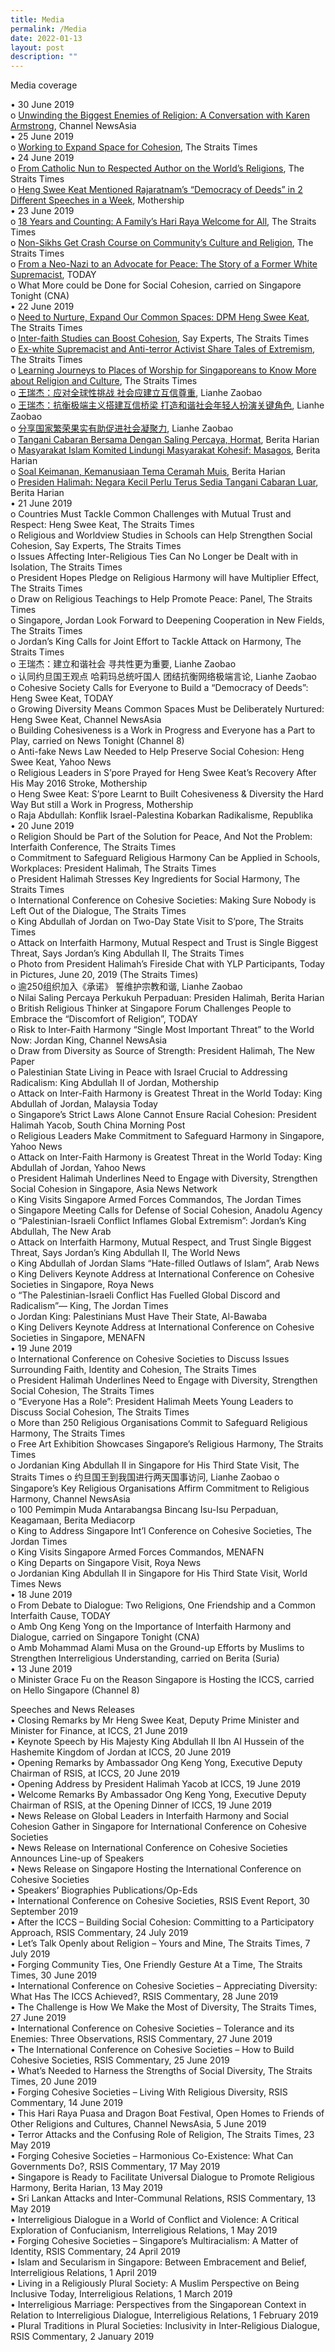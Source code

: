 ```yaml
---
title: Media
permalink: /Media
date: 2022-01-13
layout: post
description: ""
---
```

Media coverage

•	30 June 2019  
o	[Unwinding the Biggest Enemies of Religion: A Conversation with Karen Armstrong](www.channelnewsasia.com/news/singapore/religion-karen-armstrong-unwinding-biggest-enemies-11665658), Channel NewsAsia  
•	25 June 2019  
o	[Working to Expand Space for Cohesion](www.straitstimes.com/opinion/st-editorial/working-to-expand-space-for-cohesion?xtor=CS3-17&utm_source=STSmartphone&utm_medium=share&utm_term=2019-06-26+08%3A21%3A30), The Straits Times  
•	24 June 2019                                                                                     
o	[From Catholic Nun to Respected Author on the World’s Religions](www.straitstimes.com/singapore/from-catholic-nun-to-respected-author-on-the-worlds-religions), The Straits Times  
o	[Heng Swee Keat Mentioned Rajaratnam’s “Democracy of Deeds” in 2 Different Speeches in a Week](https://mothership.sg/2019/06/heng-swee-keat-democracy-of-deeds/), Mothership                                                                               
•	23 June 2019  
o	[18 Years and Counting: A Family’s Hari Raya Welcome for All](https://www.straitstimes.com/singapore/18-years-and-counting-a-familys-hari-raya-welcome-for-all), The Straits Times  
o	[Non-Sikhs Get Crash Course on Community’s Culture and Religion](www.straitstimes.com/singapore/non-sikhs-get-crash-course-on-communitys-culture-and-religion), The Straits Times   
o	[From a Neo-Nazi to an Advocate for Peace: The Story of a Former White Supremacist](www.todayonline.com/singapore/neo-nazi-advocate-peace-story-former-white-supremacist), TODAY   
o	What More could be Done for Social Cohesion, carried on Singapore Tonight (CNA)   
•	22 June 2019   
o	[Need to Nurture, Expand Our Common Spaces: DPM Heng Swee Keat](www.straitstimes.com/singapore/need-to-nurture-expand-our-common-spaces-dpm-heng), The Straits Times   
o	[Inter-faith Studies can Boost Cohesion](https://www.straitstimes.com/politics/inter-faith-studies-can-boost-cohesion-say-experts), Say Experts, The Straits Times   
o	[Ex-white Supremacist and Anti-terror Activist Share Tales of Extremism](https://www.straitstimes.com/singapore/ex-white-supremacist-and-anti-terror-activist-share-tales-of-extremism), The Straits Times  
o	[Learning Journeys to Places of Worship for Singaporeans to Know More about Religion and Culture](https://www.straitstimes.com/singapore/learning-journeys-to-places-of-worship-for-singaporeans-to-know-more-about-religion-and), The Straits Times   
o	[王瑞杰：应对全球性挑战 社会应建立互信尊重](https://www.zaobao.com.sg/znews/singapore/story20190622-966381), Lianhe Zaobao   
o	[王瑞杰：抗衡极端主义搭建互信桥梁 打造和谐社会年轻人扮演关键角色](https://www.zaobao.com.sg/news/singapore/story20190622-966391), Lianhe Zaobao   
o	[分享国家繁荣果实有助促进社会凝聚力](https://www.zaobao.com.sg/news/singapore/story20190622-966393), Lianhe Zaobao   
o	[Tangani Cabaran Bersama Dengan Saling Percaya, Hormat](https://www.beritaharian.sg/setempat/tangani-cabaran-bersama-dengan-saling-percaya-hormat), Berita Harian   
o	[Masyarakat Islam Komited Lindungi Masyarakat Kohesif: Masagos](https://www.beritaharian.sg/setempat/masyarakat-islam-komited-lindungi-masyarakat-kohesif-masagos), Berita Harian   
o	[Soal Keimanan, Kemanusiaan Tema Ceramah Muis](https://www.beritaharian.sg/setempat/soal-keimanan-kemanusiaan-tema-ceramah-muis), Berita Harian  
o	[Presiden Halimah: Negara Kecil Perlu Terus Sedia Tangani Cabaran Luar](https://www.beritaharian.sg/setempat/presiden-halimah-negara-kecil-perlu-terus-sedia-tangani-cabaran-luar), Berita Harian   
•	21 June 2019   
o	Countries Must Tackle Common Challenges with Mutual Trust and Respect: Heng Swee Keat, The Straits Times   
o	Religious and Worldview Studies in Schools can Help Strengthen Social Cohesion, Say Experts, The Straits Times   
o	Issues Affecting Inter-Religious Ties Can No Longer be Dealt with in Isolation, The Straits Times   
o	President Hopes Pledge on Religious Harmony will have Multiplier Effect, The Straits Times   
o	Draw on Religious Teachings to Help Promote Peace: Panel, The Straits Times   
o	Singapore, Jordan Look Forward to Deepening Cooperation in New Fields, The Straits Times   
o	Jordan’s King Calls for Joint Effort to Tackle Attack on Harmony, The Straits Times   
o	王瑞杰：建立和谐社会 寻共性更为重要, Lianhe Zaobao   
o	认同约旦国王观点 哈莉玛总统吁国人 团结抗衡网络极端言论, Lianhe Zaobao   
o	Cohesive Society Calls for Everyone to Build a “Democracy of Deeds”: Heng Swee Keat, TODAY   
o	Growing Diversity Means Common Spaces Must be Deliberately Nurtured: Heng Swee Keat, Channel NewsAsia   
o	Building Cohesiveness is a Work in Progress and Everyone has a Part to Play, carried on News Tonight (Channel 8)   
o	Anti-fake News Law Needed to Help Preserve Social Cohesion: Heng Swee Keat, Yahoo News   
o	Religious Leaders in S’pore Prayed for Heng Swee Keat’s Recovery After His May 2016 Stroke, Mothership   
o	Heng Swee Keat: S’pore Learnt to Built Cohesiveness & Diversity the Hard Way But still a Work in Progress, Mothership   
o	Raja Abdullah: Konflik Israel-Palestina Kobarkan Radikalisme, Republika   
•	20 June 2019   
o	Religion Should be Part of the Solution for Peace, And Not the Problem: Interfaith Conference, The Straits Times   
o	Commitment to Safeguard Religious Harmony Can be Applied in Schools, Workplaces: President Halimah, The Straits Times   
o	President Halimah Stresses Key Ingredients for Social Harmony, The Straits Times   
o	International Conference on Cohesive Societies: Making Sure Nobody is Left Out of the Dialogue, The Straits Times   
o	King Abdullah of Jordan on Two-Day State Visit to S’pore, The Straits Times   
o	Attack on Interfaith Harmony, Mutual Respect and Trust is Single Biggest Threat, Says Jordan’s King Abdullah II, The Straits Times   
o	Photo from President Halimah’s Fireside Chat with YLP Participants, Today in Pictures, June 20, 2019 (The Straits Times)   
o	逾250组织加入《承诺》 誓维护宗教和谐, Lianhe Zaobao   
o	Nilai Saling Percaya Perkukuh Perpaduan: Presiden Halimah, Berita Harian   
o	British Religious Thinker at Singapore Forum Challenges People to Embrace the “Discomfort of Religion”, TODAY   
o	Risk to Inter-Faith Harmony “Single Most Important Threat” to the World Now: Jordan King, Channel NewsAsia   
o	Draw from Diversity as Source of Strength: President Halimah, The New Paper   
o	Palestinian State Living in Peace with Israel Crucial to Addressing Radicalism: King Abdullah II of Jordan, Mothership   
o	Attack on Inter-Faith Harmony is Greatest Threat in the World Today: King Abdullah of Jordan, Malaysia Today   
o	Singapore’s Strict Laws Alone Cannot Ensure Racial Cohesion: President Halimah Yacob, South China Morning Post   
o	Religious Leaders Make Commitment to Safeguard Harmony in Singapore, Yahoo News   
o	Attack on Inter-Faith Harmony is Greatest Threat in the World Today: King Abdullah of Jordan, Yahoo News   
o	President Halimah Underlines Need to Engage with Diversity, Strengthen Social Cohesion in Singapore, Asia News Network   
o	King Visits Singapore Armed Forces Commandos, The Jordan Times   
o	Singapore Meeting Calls for Defense of Social Cohesion, Anadolu Agency   
o	“Palestinian-Israeli Conflict Inflames Global Extremism”: Jordan’s King Abdullah, The New Arab   
o	Attack on Interfaith Harmony, Mutual Respect, and Trust Single Biggest Threat, Says Jordan’s King Abdullah II, The World News   
o	King Abdullah of Jordan Slams “Hate-filled Outlaws of Islam”, Arab News   
o	King Delivers Keynote Address at International Conference on Cohesive Societies in Singapore, Roya News   
o	“The Palestinian-Israeli Conflict Has Fuelled Global Discord and Radicalism”— King, The Jordan Times   
o	Jordan King: Palestinians Must Have Their State, Al-Bawaba   
o	King Delivers Keynote Address at International Conference on Cohesive Societies in Singapore, MENAFN   
•	19 June 2019   
o	International Conference on Cohesive Societies to Discuss Issues Surrounding Faith, Identity and Cohesion, The Straits Times   
o	President Halimah Underlines Need to Engage with Diversity, Strengthen Social Cohesion, The Straits Times   
o	“Everyone Has a Role”: President Halimah Meets Young Leaders to Discuss Social Cohesion, The Straits Times   
o	More than 250 Religious Organisations Commit to Safeguard Religious Harmony, The Straits Times   
o	Free Art Exhibition Showcases Singapore’s Religious Harmony, The Straits Times   
o	Jordanian King Abdullah II in Singapore for His Third State Visit, The Straits Times
o	约旦国王到我国进行两天国事访问, Lianhe Zaobao
o	Singapore’s Key Religious Organisations Affirm Commitment to Religious Harmony, Channel NewsAsia   
o	100 Pemimpin Muda Antarabangsa Bincang Isu-Isu Perpaduan, Keagamaan, Berita Mediacorp   
o	King to Address Singapore Int’l Conference on Cohesive Societies, The Jordan Times   
o	King Visits Singapore Armed Forces Commandos, MENAFN   
o	King Departs on Singapore Visit, Roya News   
o	Jordanian King Abdullah II in Singapore for His Third State Visit, World Times News   
•	18 June 2019   
o	From Debate to Dialogue: Two Religions, One Friendship and a Common Interfaith Cause, TODAY   
o	Amb Ong Keng Yong on the Importance of Interfaith Harmony and Dialogue, carried on Singapore Tonight (CNA)   
o	Amb Mohammad Alami Musa on the Ground-up Efforts by Muslims to Strengthen Interreligious Understanding, carried on Berita (Suria)   
•	13 June 2019   
o	Minister Grace Fu on the Reason Singapore is Hosting the ICCS, carried on Hello Singapore (Channel 8)

Speeches and News Releases   
•	Closing Remarks by Mr Heng Swee Keat, Deputy Prime Minister and Minister for Finance, at ICCS, 21 June 2019   
•	Keynote Speech by His Majesty King Abdullah II Ibn Al Hussein of the Hashemite Kingdom of Jordan at ICCS, 20 June 2019   
•	Opening Remarks by Ambassador Ong Keng Yong, Executive Deputy Chairman of RSIS, at ICCS, 20 June 2019   
•	Opening Address by President Halimah Yacob at ICCS, 19 June 2019   
•	Welcome Remarks By Ambassador Ong Keng Yong, Executive Deputy Chairman of RSIS, at the Opening Dinner of ICCS, 19 June 2019   
•	News Release on Global Leaders in Interfaith Harmony and Social Cohesion Gather in Singapore for International Conference on Cohesive Societies   
•	News Release on International Conference on Cohesive Societies Announces Line-up of Speakers   
•	News Release on Singapore Hosting the International Conference on Cohesive Societies   
•	Speakers’ Biographies
Publications/Op-Eds   
•	International Conference on Cohesive Societies, RSIS Event Report, 30 September 2019   
•	After the ICCS – Building Social Cohesion: Committing to a Participatory Approach, RSIS Commentary, 24 July 2019   
•	Let’s Talk Openly about Religion – Yours and Mine, The Straits Times, 7 July 2019   
•	Forging Community Ties, One Friendly Gesture At a Time, The Straits Times, 30 June 2019   
•	International Conference on Cohesive Societies – Appreciating Diversity: What Has The ICCS Achieved?, RSIS Commentary, 28 June 2019   
•	The Challenge is How We Make the Most of Diversity, The Straits Times, 27 June 2019   
•	International Conference on Cohesive Societies – Tolerance and its Enemies: Three Observations, RSIS Commentary, 27 June 2019   
•	The International Conference on Cohesive Societies – How to Build Cohesive Societies, RSIS Commentary, 25 June 2019   
•	What’s Needed to Harness the Strengths of Social Diversity, The Straits Times, 20 June 2019   
•	Forging Cohesive Societies – Living With Religious Diversity, RSIS Commentary, 14 June 2019   
•	This Hari Raya Puasa and Dragon Boat Festival, Open Homes to Friends of Other Religions and Cultures, Channel NewsAsia, 5 June 2019   
•	Terror Attacks and the Confusing Role of Religion, The Straits Times, 23 May 2019   
•	Forging Cohesive Societies – Harmonious Co-Existence: What Can Governments Do?, RSIS Commentary, 17 May 2019   
•	Singapore is Ready to Facilitate Universal Dialogue to Promote Religious Harmony, Berita Harian, 13 May 2019   
•	Sri Lankan Attacks and Inter-Communal Relations, RSIS Commentary, 13 May 2019   
•	Interreligious Dialogue in a World of Conflict and Violence: A Critical Exploration of Confucianism, Interreligious Relations, 1 May 2019   
•	Forging Cohesive Societies – Singapore’s Multiracialism: A Matter of Identity, RSIS Commentary, 24 April 2019   
•	Islam and Secularism in Singapore: Between Embracement and Belief, Interreligious Relations, 1 April 2019   
•	Living in a Religiously Plural Society: A Muslim Perspective on Being Inclusive Today, Interreligious Relations, 1 March 2019   
•	Interreligious Marriage: Perspectives from the Singaporean Context in Relation to Interreligious Dialogue, Interreligious Relations, 1 February 2019   
•	Plural Traditions in Plural Societies: Inclusivity in Inter-Religious Dialogue, RSIS Commentary, 2 January 2019